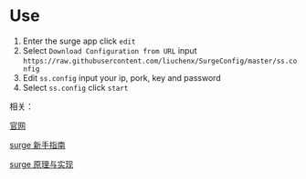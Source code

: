 # Use

1. Enter the surge app click `edit` 
2. Select `Download Configuration from URL`  input `https://raw.githubusercontent.com/liuchenx/SurgeConfig/master/ss.config`
3. Edit `ss.config` input your ip, pork, key and password
4. Select `ss.config` click `start`


相关： 

[官网](http://surge.run/manual/) 

[surge 新手指南](https://medium.com/@scomper/surge-%E9%85%8D%E7%BD%AE%E6%96%87%E4%BB%B6-a1533c10e80b#.p6jou9a6l) 

[surge 原理与实现](https://medium.com/@Blankwonder/surge-%E5%8E%9F%E7%90%86%E4%B8%8E%E5%AE%9E%E7%8E%B0-8aa3304fb3bb#.ujkp7yp7z)



